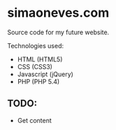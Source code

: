 simaoneves.com
==============

Source code for my future website.

Technologies used:
- HTML (HTML5)
- CSS (CSS3)
- Javascript (jQuery)
- PHP (PHP 5.4)


TODO:
-----
- Get content
